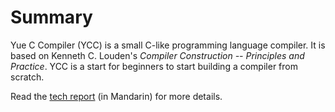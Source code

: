 # Summary #

Yue C Compiler (YCC) is a small C-like programming language compiler. It is based on Kenneth C. Louden's _Compiler Construction -- Principles and Practice_. YCC is a start for beginners to start building a compiler from scratch.

Read the [tech report](https://code.google.com/p/ycc/downloads/detail?name=TechReport.pdf) (in Mandarin) for more details.